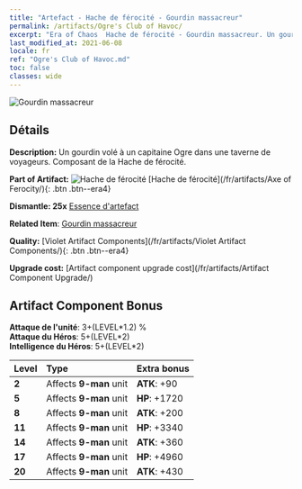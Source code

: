```yaml
---
title: "Artefact - Hache de férocité - Gourdin massacreur"
permalink: /artifacts/Ogre's Club of Havoc/
excerpt: "Era of Chaos  Hache de férocité - Gourdin massacreur. Un gourdin volé à un capitaine Ogre dans une taverne de voyageurs. Composant de la Hache de férocité."
last_modified_at: 2021-06-08
locale: fr
ref: "Ogre's Club of Havoc.md"
toc: false
classes: wide
---
```


 ![Gourdin massacreur](/images/t/artifact_40311.png)



## Détails

 **Description:** Un gourdin volé à un capitaine Ogre dans une taverne de voyageurs. Composant de la Hache de férocité.

 **Part of Artifact:** ![Hache de férocité](/images/t/icon_artifact_31.png) [Hache de férocité](/fr/artifacts/Axe of Ferocity/){: .btn .btn--era4}

 **Dismantle: 25x** [Essence d'artefact](/ItemsFR/con_905/)

 **Related Item**: [Gourdin massacreur](/ItemsFR/art_125/)

 **Quality:** [Violet Artifact Components](/fr/artifacts/Violet Artifact Components/){: .btn .btn--era4}

 **Upgrade cost:** [Artifact component upgrade cost](/fr/artifacts/Artifact Component Upgrade/)

## Artifact Component Bonus

  **Attaque de l'unité**: 3+(LEVEL\*1.2) %<br/>**Attaque du Héros**: 5+(LEVEL\*2)<br/>**Intelligence du Héros**: 5+(LEVEL\*2)

  |  Level  | Type |    Extra bonus  | 
  |:--------|:-----|:----------------| 
  | **2** | Affects **9-man** unit | **ATK**: +90 | 
  | **5** | Affects **9-man** unit | **HP**: +1720 | 
  | **8** | Affects **9-man** unit | **ATK**: +200 | 
  | **11** | Affects **9-man** unit | **HP**: +3340 | 
  | **14** | Affects **9-man** unit | **ATK**: +360 | 
  | **17** | Affects **9-man** unit | **HP**: +4960 | 
  | **20** | Affects **9-man** unit | **ATK**: +430 | 
